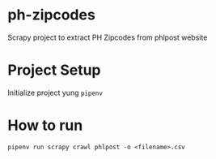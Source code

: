 # ph-zipcodes
Scrapy project to extract PH Zipcodes from phlpost website

# Project Setup
Initialize project yung `pipenv`

# How to run
`pipenv run scrapy crawl phlpost -o <filename>.csv`
